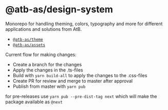# @atb-as/design-system

Monorepo for handling theming, colors, typography and more for different applications and solutions from AtB.

- [`@atb-as/theme`](./packages/theme)
- [`@atb-as/assets`](./packages/assets)


Current flow for making changes:
- Create a branch for the changes
- Apply the changes in the .ts-files
- Build with `yarn build-all` to apply the changes to the .css-files
- Create PR for review and merge to master after approval
- Publish from master with `yarn pub`

for pre-releases use `yarn pub --pre-dist-tag next` which will make the package available as `@next`